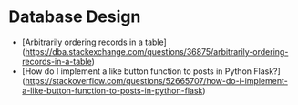Database Design
===============

* [Arbitrarily ordering records in a table]
  (https://dba.stackexchange.com/questions/36875/arbitrarily-ordering-records-in-a-table)
* [How do I implement a like button function to posts in Python Flask?]
  (https://stackoverflow.com/questions/52665707/how-do-i-implement-a-like-button-function-to-posts-in-python-flask)
